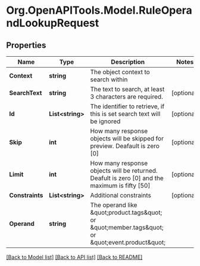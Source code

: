 
# Org.OpenAPITools.Model.RuleOperandLookupRequest

## Properties

Name | Type | Description | Notes
------------ | ------------- | ------------- | -------------
**Context** | **string** | The object context to search within | 
**SearchText** | **string** | The text to search, at least 3 characters are required. | [optional] 
**Id** | **List&lt;string&gt;** | The identifier to retrieve, if this is set search text will be ignored | [optional] 
**Skip** | **int** | How many response objects will be skipped for preview. Deafault is zero [0] | [optional] 
**Limit** | **int** | How many response objects will be returned. Deafult is zero [0] and the maximum is fifty [50] | [optional] 
**Constraints** | **List&lt;string&gt;** | Additional constraints | [optional] 
**Operand** | **string** | The operand like \&quot;product.tags\&quot; or \&quot;member.tags\&quot; or \&quot;event.product\&quot; | 

[[Back to Model list]](../README.md#documentation-for-models)
[[Back to API list]](../README.md#documentation-for-api-endpoints)
[[Back to README]](../README.md)


